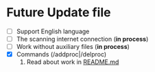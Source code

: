 # Future Update file 
- [ ] Support English language
- [ ] The scanning internet connection (**in process**)
- [ ] Work without auxiliary files (**in process**)
- [x] Commands (/addproc|/delproc)  
    1. Read about work in [README.md](README.md)

